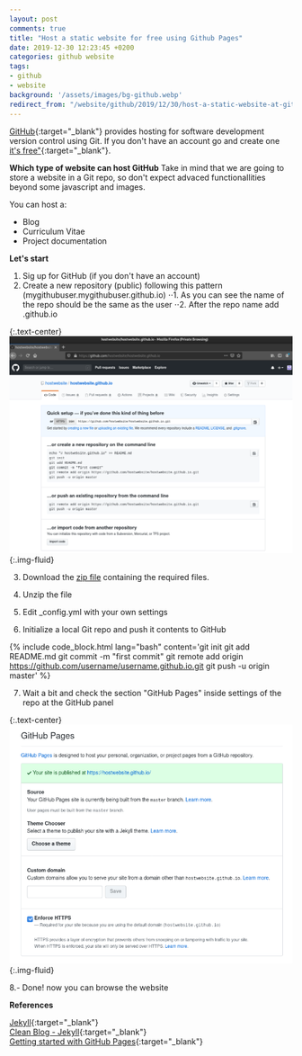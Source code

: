 ```yaml
---
layout: post
comments: true
title: "Host a static website for free using Github Pages"
date: 2019-12-30 12:23:45 +0200
categories: github website
tags:
- github
- website
background: '/assets/images/bg-github.webp'
redirect_from: "/website/github/2019/12/30/host-a-static-website-at-github/"
---
```


[GitHub](https://github.com/){:target="_blank"} provides hosting for software development version control using Git. If you don't have an account go and create one [it's free"](/assets/images/its-free.png){:target="_blank"}.

**Which type of website can host GitHub**
Take in mind that we are going to store a website in a Git repo, so don't expect advaced functionaIlities beyond some javascript and images.

You can host a:
+ Blog
+ Curriculum Vitae
+ Project documentation

**Let's start**

1. Sig up for GitHub (if you don't have an account)
2. Create a new repository (public) following this pattern (mygithubuser.mygithubuser.github.io)
⋅⋅1. As you can see the name of the repo should be the same as the user
⋅⋅2. After the repo name add .github.io

{:.text-center}
![New repo](/assets/images/repo-created.png){:.img-fluid}

3. Download the [zip file](https://github.com/hostwebsite/hostwebsite.github.io/archive/master.zip) containing the required files.

4. Unzip the file

5. Edit _config.yml with your own settings

6. Initialize a local Git repo and push it contents to GitHub

{% include code_block.html lang="bash" content='git init
git add README.md
git commit -m "first commit"
git remote add origin https://github.com/username/username.github.io.git
git push -u origin master' %}

7. Wait a bit and check the section "GitHub Pages" inside settings of the repo at the GitHub panel

{:.text-center}
![GitHub Pages settings](/assets/images/githubpages.png){:.img-fluid}

8.- Done! now you can browse the website

**References**

[Jekyll](https://jekyllrb.com/){:target="_blank"}<br/>
[Clean Blog - Jekyll](https://startbootstrap.com/themes/clean-blog-jekyll/){:target="_blank"}<br/>
[Getting started with GitHub Pages](https://docs.github.com/en/pages/getting-started-with-github-pages){:target="_blank"}
